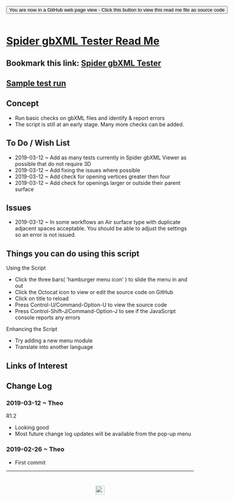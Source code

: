 
<span style=display:none; >[You are now in a GitHub source code view - click this link to view Read Me file as a web page]( https://www.ladybug.tools/spider-gbxml-tools/#sandbox/spider-gbxml-tester/README.md "View file as a web page." ) </span>

<div><input type=button class = "btn btn-secondary btn-sm" onclick=window.location.href="https://github.com/ladybug-tools/spider-gbxml-tools/blob/master/sandbox/spider-gbxml-tester/README.md"
value="You are now in a GitHub web page view - Click this button to view this read me file as source code" ></div>

<br>

# [Spider gbXML Tester Read Me]( #sandbox/spider-gbxml-tester/README.md )

<!--
<iframe src=https://www.ladybug.tools/spider-gbxml-tools/sandbox/spider-gbxml-tester/sandbox/spider-gbxml-tester.html width=100% height=500px >Iframes are not viewable in GitHub source code views</iframe>
_<small>Spider gbXML Tester</small>_
-->

## Bookmark this link: [Spider gbXML Tester]( https://www.ladybug.tools/spider-gbxml-tools/sandbox/spider-gbxml-tester/ )

## [Sample test run]( https://www.ladybug.tools/spider-gbxml-tools/sandbox/spider-gbxml-tester/r1/spider-gbxml-tester.html#https://rawgit.com/ladybug-tools/spider/master/gbxml-sample-files/bristol-clifton-downs-broken.xml )


## Concept

* Run basic checks on gbXML files and identify & report errors
* The script is still at an early stage. Many more checks can be added.


## To Do / Wish List

* 2019-03-12 ~ Add as many tests currently in Spider gbXML Viewer as possible that do not require 3D
* 2019-03-12 ~ Add fixing the issues where possible
* 2019-03-12 ~ Add check for opening vertices greater then four
* 2019-03-12 ~ Add check for openings larger or outside their parent surface

## Issues

* 2019-03-12 ~ In some workflows an Air surface type with duplicate adjacent spaces acceptable. You should be able to adjust the settings so an error is not issued.


## Things you can do using this script

Using the Script
* Click the three bars( 'hamburger menu icon' ) to slide the menu in and out
* Click the Octocat icon to view or edit the source code on GitHub
* Click on title to reload
* Press Control-U/Command-Option-U to view the source code
* Press Control-Shift-J/Command-Option-J to see if the JavaScript console reports any errors

Enhancing the Script

* Try adding a new menu module
* Translate into another language

## Links of Interest



## Change Log


### 2019-03-12 ~ Theo

R1.2
* Looking good
* Most future change log updates will be available from the pop-up menu


### 2019-02-26 ~ Theo

* First commit


***

# <center title="hello!" ><a href=javascript:window.scrollTo(0,0); style=text-decoration:none; > <img src="https://ladybug.tools/artwork/icons_bugs/ico/spider.ico" height=24 > </a></center>

